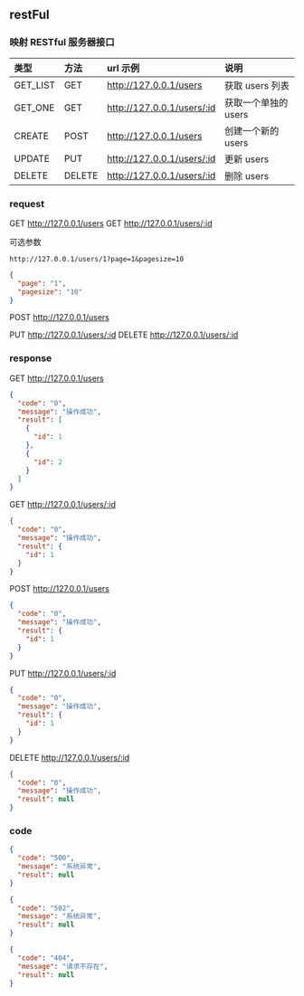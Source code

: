 ## restFul

### 映射 RESTful 服务器接口

| 类型     | 方法   | url 示例                   | 说明                 |
| :------- | :----- | :------------------------- | :------------------- |
| GET_LIST | GET    | http://127.0.0.1/users     | 获取 users 列表      |
| GET_ONE  | GET    | http://127.0.0.1/users/:id | 获取一个单独的 users |
| CREATE   | POST   | http://127.0.0.1/users     | 创建一个新的 users   |
| UPDATE   | PUT    | http://127.0.0.1/users/:id | 更新 users           |
| DELETE   | DELETE | http://127.0.0.1/users/:id | 删除 users           |

### request

GET http://127.0.0.1/users
GET http://127.0.0.1/users/:id

可选参数

```
http://127.0.0.1/users/1?page=1&pagesize=10

```

```json
{
  "page": "1",
  "pagesize": "10"
}
```

POST http://127.0.0.1/users

PUT http://127.0.0.1/users/:id
DELETE http://127.0.0.1/users/:id

### response

GET http://127.0.0.1/users

```json
{
  "code": "0",
  "message": "操作成功",
  "result": [
    {
      "id": 1
    },
    {
      "id": 2
    }
  ]
}
```

GET http://127.0.0.1/users/:id

```json
{
  "code": "0",
  "message": "操作成功",
  "result": {
    "id": 1
  }
}
```

POST http://127.0.0.1/users

```json
{
  "code": "0",
  "message": "操作成功",
  "result": {
    "id": 1
  }
}
```

PUT http://127.0.0.1/users/:id

```json
{
  "code": "0",
  "message": "操作成功",
  "result": {
    "id": 1
  }
}
```

DELETE http://127.0.0.1/users/:id

```json
{
  "code": "0",
  "message": "操作成功",
  "result": null
}
```

### code

```json
{
  "code": "500",
  "message": "系统异常",
  "result": null
}
```

```json
{
  "code": "502",
  "message": "系统异常",
  "result": null
}
```

```json
{
  "code": "404",
  "message": "请求不存在",
  "result": null
}
```
